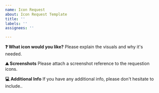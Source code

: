 ```yaml
---
name: Icon Request
about: Icon Request Template
title: ''
labels: ''
assignees: ''

---
```


**❓ What icon would you like?**
Please explain the visuals and why it's needed.

**⛰ Screenshots**
Please attach a screenshot reference to the requestion icons.

**💻 Additional Info**
If you have any additional info, please don't hesitate to include..
